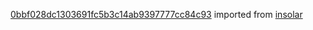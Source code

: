 [0bbf028dc1303691fc5b3c14ab9397777cc84c93](https://github.com/insolar/insolar/commit/0bbf028dc1303691fc5b3c14ab9397777cc84c93) imported from [insolar](https://github.com/insolar/insolar)
